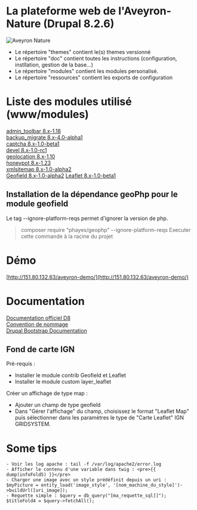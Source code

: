 # La plateforme web de l'Aveyron-Nature (Drupal 8.2.6)
![Aveyron Nature](https://raw.githubusercontent.com/gitkyo/Aveyron-Nature-Web/master/themes/bootstrap_aveyron/images/aveyron.gif  "Aveyron Nature")

- Le répertoire "themes" contient le(s) themes versionné
- Le répertoire "doc" contient toutes les instructions (configuration, instllation, gestion de la base...)
- Le répertoire "modules" contient les modules personalisé.
- Le répertoire "ressources" contient les exports de configuration

# Liste des modules utilisé (www/modules)

[admin_toolbar 8.x-1.18](https://ftp.drupal.org/files/projects/admin_toolbar-8.x-1.18.zip)  
[backup_migrate 8.x-4.0-alpha1](https://ftp.drupal.org/files/projects/backup_migrate-8.x-4.0-alpha1.zip)  
[captcha 8.x-1.0-beta1](https://ftp.drupal.org/files/projects/captcha-8.x-1.0-beta1.zip)  
[devel 8.x-1.0-rc1](https://ftp.drupal.org/files/projects/devel-8.x-1.0-rc1.zip)  
[geolocation 8.x-1.10](https://ftp.drupal.org/files/projects/geolocation-8.x-1.10.zip)  
[honeypot 8.x-1.23](https://ftp.drupal.org/files/projects/honeypot-8.x-1.23.zip)  
[xmlsitemap 8.x-1.0-alpha2](https://ftp.drupal.org/files/projects/xmlsitemap-8.x-1.0-alpha2.zip)  
[Geofield 8.x-1.0-alpha2](https://ftp.drupal.org/files/projects/geofield-8.x-1.0-alpha2.zip)
[Leaflet 8.x-1.0-beta1](https://ftp.drupal.org/files/projects/leaflet-8.x-1.0-beta1.zip)


## Installation de la dépendance geoPhp pour le module geofield
Le tag --ignore-platform-reqs permet d'ignorer la version de php.
>composer require "phayes/geophp" --ignore-platform-reqs
Executer cette commande à la racine du projet

# Démo
[http://151.80.132.63/aveyron-demo/](http://151.80.132.63/aveyron-demo/)

# Documentation
[Documentation officiel D8](https://www.drupal.org/docs/8)  
[Convention de nommage](https://www.drupal.org/node/318)  
[Drupal Bootstrap Documentation](http://drupal-bootstrap.org/api/bootstrap)

## Fond de carte IGN
Pré-requis :
- Installer le module contrib Geofield et Leaflet
- Installer le module custom layer_leaflet

Créer un affichage de type map :
- Ajouter un champ de type geofield
- Dans "Gérer l'affichage" du champ, choisissez le format "Leaflet Map" puis sélectionner dans les paramètres le type de "Carte Leaflet" IGN GRIDSYSTEM.


# Some tips

	- Voir les log apache : tail -f /var/log/apache2/error.log
	- Afficher le contenu d'une variable dans twig : <pre>{{  dump(infoFold5) }}</pre>
	- Charger une image avec un style prédéfinit depuis un uri : $myPicture = entity_load('image_style', '[nom_machine_du_style]')->buildUrl([uri_image]);
	- Requette simple : $query = db_query("[ma_requette_sql]]"); $titleFold4 = $query->fetchAll();
